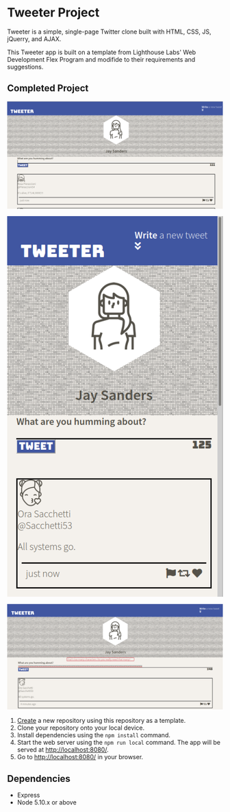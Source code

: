 # Tweeter Project

Tweeter is a simple, single-page Twitter clone built with HTML, CSS, JS, jQuerry, and AJAX.

This Tweeter app is built on a template from Lighthouse Labs' Web Development Flex Program and modifide to their requirements and suggestions.

## Completed Project

!["Desktop Screenshot"](https://github.com/PlumScum/tweeterApp/blob/master/docs/desktopScreenshot.png?raw=true)

!["Mobile Screenshot"](https://github.com/PlumScum/tweeterApp/blob/master/docs/mobileScreenshot.png?raw=true)

!["Error Screenshot"](https://github.com/PlumScum/tweeterApp/blob/master/docs/errorScreenshot.png?raw=true) 

1. [Create](https://docs.github.com/en/repositories/creating-and-managing-repositories/creating-a-repository-from-a-template) a new repository using this repository as a template.
2. Clone your repository onto your local device.
3. Install dependencies using the `npm install` command.
3. Start the web server using the `npm run local` command. The app will be served at <http://localhost:8080/>.
4. Go to <http://localhost:8080/> in your browser.

## Dependencies

- Express
- Node 5.10.x or above